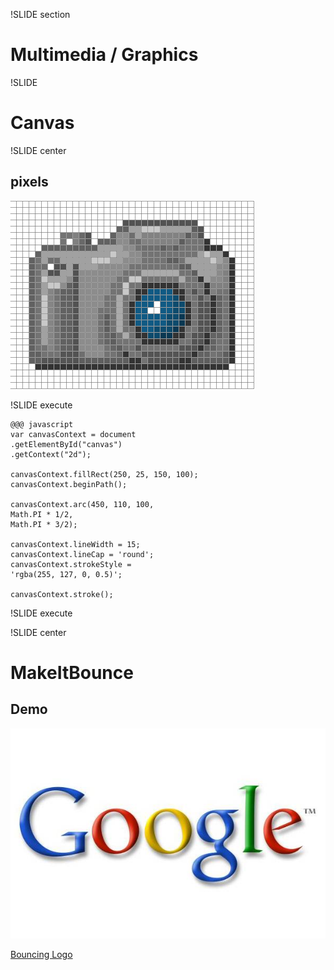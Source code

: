 !SLIDE section

# Multimedia / Graphics #

!SLIDE

# Canvas #

!SLIDE center

## pixels ##
![img/video.png](img/pixelart.gif)


!SLIDE execute

	@@@ javascript
	var canvasContext = document
	.getElementById("canvas")
	.getContext("2d");

	canvasContext.fillRect(250, 25, 150, 100);
	canvasContext.beginPath();

	canvasContext.arc(450, 110, 100,
	Math.PI * 1/2,
	Math.PI * 3/2);
	
	canvasContext.lineWidth = 15;
	canvasContext.lineCap = 'round';
	canvasContext.strokeStyle =
	'rgba(255, 127, 0, 0.5)';

	canvasContext.stroke();

!SLIDE execute

<canvas id="canvas" width="700" height="225"></canvas>
<script type="text/javascript">

  var canvasContext = document.getElementById("canvas").getContext("2d");
  canvasContext.fillRect(250, 25, 150, 100);

  canvasContext.beginPath();
  canvasContext.arc(450, 110, 100, Math.PI * 1/2, Math.PI * 3/2);
  canvasContext.lineWidth = 15;
  canvasContext.lineCap = 'round';
  canvasContext.strokeStyle = 'rgba(255, 127, 0, 0.5)';
  canvasContext.stroke();


</script>

!SLIDE center

# MakeItBounce #
## Demo ##

![img/video.png](img/googlelogo.jpg)

<a target="_blank" href="http://kenneth.io/experiments/makeitbounce/" class="demo">Bouncing Logo</a>